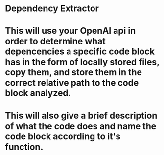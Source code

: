 # Dependency Extractor

# This will use your OpenAI api in order to determine what depencencies a specific code block has in the form of locally stored files, copy them, and store them in the correct relative path to the code block analyzed.

# This will also give a brief description of what the code does and name the code block according to it's function.
